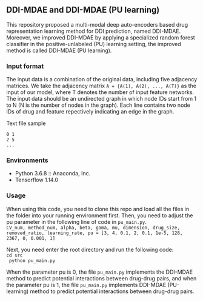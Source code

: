 ## DDI-MDAE and DDI-MDAE (PU learning)

This repository proposed a multi-modal deep auto-encoders based drug representation learning method for DDI prediction, named DDI-MDAE. Moreover, we improved DDI-MDAE by applying a specialized random forest classifier in the positive-unlabeled (PU) learning setting, the improved method is called DDI-MDAE (PU learning). 

### Input format

The input data is a combination of the original data, including five adjacency matrices. We take the adjacency matrix ```A = {A(1), A(2), ..., A(T)}``` as the input of our model, where T denotes the number of input feature networks.  
The input data should be an undirected graph in which node IDs start from 1 to N (N is the number of nodes in the graph). Each line contains two node IDs of drug and feature repectively indicating an edge in the graph.

Text file sample

```0 1```  
```2 5```  
```...```

### Environments
- Python 3.6.8 :: Anaconda, Inc.
- Tensorflow 1.14.0

### Usage

When using this code, you need to clone this repo and load all the files in the folder into your running environment first. Then, you need to adjust the pu parameter in the following line of code in `pu_main.py`.   
```CV_num, method_num, alpha, beta, gama, mu, dimension, drug_size, removed_ratio, learning_rate, pu = [3, 4, 0.1, 2, 0.1, 1e-5, 128, 2367, 0, 0.001, 1]```  

Next, you need enter the root directory and run the following code:  
```cd src```  
``` python pu_main.py``` 

When the parameter pu is 0, the file `pu_main.py` implements the DDI-MDAE method to predict potential interactions between drug-drug pairs, and when the parameter pu is 1, the file `pu_main.py` implements DDI-MDAE (PU-learning) method to predict potential interactions between drug-drug pairs.
